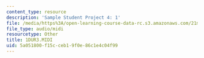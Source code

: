 ```yaml
---
content_type: resource
description: 'Sample Student Project 4: 1'
file: /media/https%3A/open-learning-course-data-rc.s3.amazonaws.com/21m-113-developing-musical-structures-fall-2002/5a051800f15cceb19f0e86c1e4c04f99_1DUR3.MIDI
file_type: audio/midi
resourcetype: Other
title: 1DUR3.MIDI
uid: 5a051800-f15c-ceb1-9f0e-86c1e4c04f99
---
```

